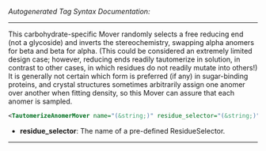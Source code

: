 <!-- THIS IS AN AUTOGENERATED FILE: Don't edit it directly, instead change the schema definition in the code itself. -->

_Autogenerated Tag Syntax Documentation:_

---
This carbohydrate-specific Mover randomly selects a free reducing end (not a glycoside) and inverts the stereochemistry, swapping alpha anomers for beta and beta for alpha.  (This could be considered an extremely limited design case; however, reducing ends readily tautomerize in solution, in contrast to other cases, in which residues do not readily mutate into others!)  It is generally not certain which form is preferred (if any) in sugar-binding proteins, and crystal structures sometimes arbitrarily assign one anomer over another when fitting density, so this Mover can assure that each anomer is sampled.

```xml
<TautomerizeAnomerMover name="(&string;)" residue_selector="(&string;)" />
```

-   **residue_selector**: The name of a pre-defined ResidueSelector.

---
